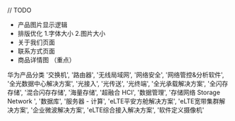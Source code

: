 // TODO 

- 产品图片显示逻辑
- 排版优化
        1.字体大小
        2.图片大小
- 关于我们页面
- 联系方式页面
- 商品详情图 （重点）

华为产品分类
'交换机',
  '路由器',
  '无线局域网',
  '网络安全',
  '网络管控&分析软件',
  '全光数据中心解决方案',
  '光接入',
  '光传送',
  '光终端',
  '全光承载解决方案',
  '全闪存存储',
  '混合闪存存储',
  '海量存储',
  '超融合 HCI',
  '数据管理',
  '存储网络 Storage Network ',
  '数据库',
  '服务器 - 计算',
  'eLTE平安方舱解决方案',
  'eLTE宽带集群解决方案',
  '企业微波解决方案',
  'eLTE综合接入解决方案',
  '软件定义摄像机'